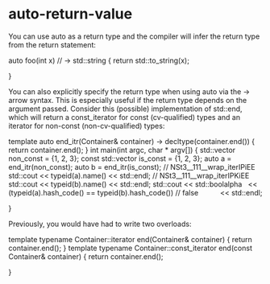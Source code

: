 # auto-return-value

You can use auto as a return type and the compiler will infer the return
type from the return statement:

auto foo(int x) // -> std::string
 {
return std::to_string(x);

}

You can also explicitly specify the return type when using auto via the
-> arrow syntax. This is especially useful if the return type depends on
the argument passed. Consider this (possible) implementation of
std::end, which will return a const_iterator for const (cv-qualified)
types and an iterator for non-const (non-cv-qualified) types:

template<typename Container>
auto end_itr(Container& container) -> decltype(container.end())
 {
return container.end();
 }
int main(int argc, char * argv[])
 {
std::vector<int> non_const = {1, 2, 3};
const std::vector<int> is_const = {1, 2, 3};
auto a = end_itr(non_const);
auto b = end_itr(is_const);
// NSt3__111__wrap_iterIPiEE
std::cout << typeid(a).name() << std::endl;
// NSt3__111__wrap_iterIPKiEE
std::cout << typeid(b).name() << std::endl;
std::cout << std::boolalpha
   << (typeid(a).hash_code() == typeid(b).hash_code()) // false
           << std::endl;

}

Previously, you would have had to write two overloads:

template<typename Container>
typename Container::iterator end(Container& container)
 {
return container.end();
 }
template<typename Container>
typename Container::const_iterator end(const Container& container)
 {
return container.end();

}


